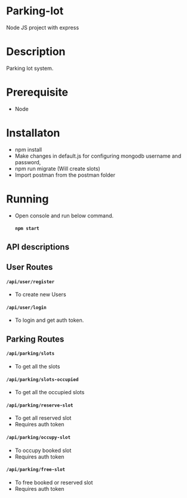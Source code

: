 # Parking-lot

Node JS project with express

# Description

Parking lot system.

# Prerequisite

- Node


# Installaton

- npm install
- Make changes in default.js for configuring mongodb username and password,
- npm run migrate (Will create slots)
- Import postman from the postman folder

# Running
- Open console and run below command.
  #### `npm start`

## API descriptions

## User Routes

  #### `/api/user/register`
  - To create new Users

  #### `/api/user/login`
  - To login and get auth token.

## Parking Routes

  #### `/api/parking/slots`
  - To get all the slots

  #### `/api/parking/slots-occupied` 
  - To get all the occupied slots

  #### `/api/parking/reserve-slot`
  - To get all reserved slot
  - Requires auth token

  #### `/api/parking/occupy-slot`
  - To occupy booked slot
  - Requires auth token

  #### `/api/parking/free-slot`
  - To free booked or reserved slot
  - Requires auth token


